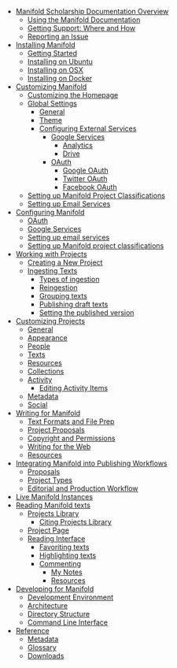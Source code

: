 * [Manifold Scholarship Documentation Overview](README.md)
  * [Using the Manifold Documentation](contents/README.md)
  * [Getting Support: Where and How](contents/README.md)
  * [Reporting an Issue](contents/issues.md)
* [Installing Manifold](contents/installing/README.md)
  * [Getting Started](contents/installing/README.md)
  * [Installing on Ubuntu](contents/installing/install_ubuntu.md)
  * [Installing on OSX](contents/installing/install_os10.md)
  * [Installing on Docker](contents/installing/install_docker.md)
* [Customizing Manifold](contents/customizing/README.md)
  * [Customizing the Homepage](contents/customizing/homepage.md)
  * [Global Settings](contents/customizing/README.md)
    * [General](contents/customizing/general.md)
    * [Theme](contents/customizing/theme.md)
    * [Configuring External Services](contents/customizing/README.md)
      * [Google Services](contents/customizing/integrations/google_services/README.md)
        * [Analytics](contents/customizing/integrations/google_services/analytics.md)
        * [Drive](contents/customizing/integrations/google_services/drive.md)
      * [OAuth](contents/customizing/integrations/oauth/README.md)
        * [Google OAuth](contents/customizing/integrations/oauth/google.md)
        * [Twitter OAuth](contents/customizing/integrations/oauth/twitter.md)
        * [Facebook OAuth](contents/customizing/integrations/oauth/facebook.md)
  * [Setting up Manifold Project Classifications](contents/customizing/subjects.md)
  * [Setting up Email Services](contents/customizing/email.md)
* [Configuring Manifold](contents/configuring/README.md)
  * [OAuth](contents/configuring/oauth/README.md)
  * [Google Services](contents/configuring/google_services/README.md)
  * [Setting up email services](contents/publishers/backend/settings/email.md)
  * [Setting up Manifold project classifications]()
* [Working with Projects](contents/projects.md)
  * [Creating a New Project](contents/projects/README.md)
  * [Ingesting Texts](contents/projects/texts/README.md)
    * [Types of ingestion](contents/projects/texts/types.md)
    * [Reingestion](contents/projects/texts/reingestion.md)
    * [Grouping texts](contents/projects/texts/grouping.md)
    * [Publishing draft texts](contents/projects/texts/drafts.md)
    * [Setting the published version](contents/projects/texts/version.md)
* [Customizing Projects](contents/projects/customizing.md)
  * [General](contents/projects/customizing.md)
  * [Appearance](contents/projects/customizing.md)
  * [People](contents/projects/people.md)
  * [Texts]()
  * [Resources]()
  * [Collections]()
  * [Activity]()
    * [Editing Activity Items]()
  * [Metadata]()
  * [Social]()
* [Writing for Manifold](contents/writing/README.md)
  * [Text Formats and File Prep](contents/writing/file_prep.md)
  * [Project Proposals](contents/writing/project_proposals.md)
  * [Copyright and Permissions](contents/writing/rights.md)
  * [Writing for the Web](contents/writing/writing.md)
  * [Resources](contents/writing/resources.md)
* [Integrating Manifold into Publishing Workflows](contents/publishing/README.md)
  * [Proposals](contents/publishing/proposals.md)
  * [Project Types](contents/publishing/project_types.md)
  * [Editorial and Production Workflow](contents/publishing/workflow.md)
* [Live Manifold Instances]()
* [Reading Manifold texts](contents/reading/README.md)
  * [Projects Library](contents/reading/projects_library.md)
    * [Citing Projects Library]()
  * [Project Page](contents/reading/project_page.md)
  * [Reading Interface](contents/reading/reading-interface.md)
    * [Favoriting texts]()
    * [Highlighting texts]()
    * [Commenting]()
      * [My Notes]()
      * [Resources](contents/reading/resources.md)
* [Developing for Manifold](contents/developing/README.md)
  * [Development Environment](contents/developing/development_environment.md)
  * [Architecture](contents/developing/architecture.md)
  * [Directory Structure](contents/developing/directory_structure.md)
  * [Command Line Interface](contents/developing/command_line_interface.md)
* [Reference](contents/reference/README.md)
  * [Metadata](contents/reference/metadata.md)
  * [Glossary](contents/reference/glossary.md)
  * [Downloads](contents/reference/downloads.md)

